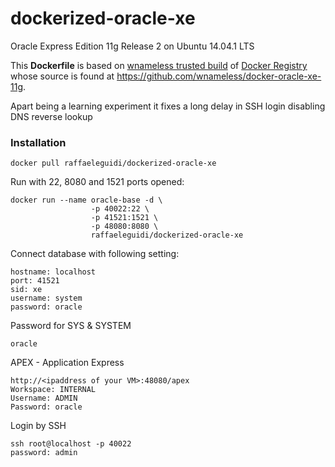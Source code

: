 dockerized-oracle-xe
====================

Oracle Express Edition 11g Release 2 on Ubuntu 14.04.1 LTS

This **Dockerfile** is based on [wnameless trusted build](https://registry.hub.docker.com/u/wnameless/oracle-xe-11g/) of [Docker Registry](https://registry.hub.docker.com/) whose source is found at https://github.com/wnameless/docker-oracle-xe-11g. 

Apart being a learning experiment it fixes a long delay in SSH login disabling DNS reverse lookup

### Installation
```
docker pull raffaeleguidi/dockerized-oracle-xe
```

Run with 22, 8080 and 1521 ports opened:
```
docker run --name oracle-base -d \
                  -p 40022:22 \
                  -p 41521:1521 \
                  -p 48080:8080 \
                  raffaeleguidi/dockerized-oracle-xe
```

Connect database with following setting:
```
hostname: localhost
port: 41521
sid: xe
username: system
password: oracle
```

Password for SYS & SYSTEM
```
oracle
```

APEX - Application Express 
```
http://<ipaddress of your VM>:48080/apex
Workspace: INTERNAL
Username: ADMIN
Password: oracle
```


Login by SSH
```
ssh root@localhost -p 40022
password: admin
```
